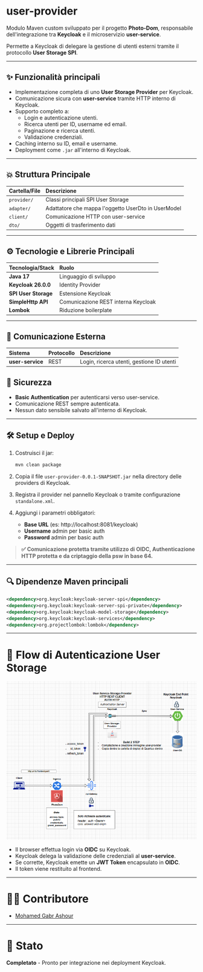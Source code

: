 # user-provider

Modulo Maven custom sviluppato per il progetto **Photo-Dom**, responsabile dell'integrazione tra **Keycloak** e il microservizio **user-service**.

Permette a Keycloak di delegare la gestione di utenti esterni tramite il protocollo **User Storage SPI**.

---

## ✨ Funzionalità principali

- Implementazione completa di uno **User Storage Provider** per Keycloak.
- Comunicazione sicura con **user-service** tramite HTTP interno di Keycloak.
- Supporto completo a:
  - Login e autenticazione utenti.
  - Ricerca utenti per ID, username ed email.
  - Paginazione e ricerca utenti.
  - Validazione credenziali.
- Caching interno su ID, email e username.
- Deployment come `.jar` all'interno di Keycloak.

---

## 💥 Struttura Principale

| Cartella/File        | Descrizione                                        |
| :------------------- | :------------------------------------------------- |
| `provider/`           | Classi principali SPI User Storage                |
| `adapter/`            | Adattatore che mappa l'oggetto UserDto in UserModel |
| `client/`             | Comunicazione HTTP con user-service               |
| `dto/`                | Oggetti di trasferimento dati                    |

---

## ⚙️ Tecnologie e Librerie Principali

| Tecnologia/Stack        | Ruolo                              |
| :---------------------- | :--------------------------------- |
| **Java 17**              | Linguaggio di sviluppo             |
| **Keycloak 26.0.0**      | Identity Provider                  |
| **SPI User Storage**     | Estensione Keycloak                |
| **SimpleHttp API**       | Comunicazione REST interna Keycloak|
| **Lombok**               | Riduzione boilerplate              |

---

## 🔗 Comunicazione Esterna

| Sistema           | Protocollo | Descrizione                                   |
| :---------------- | :---------- | :------------------------------------------- |
| **user-service**   | REST       | Login, ricerca utenti, gestione ID utenti    |


## 🔐 Sicurezza

- **Basic Authentication** per autenticarsi verso user-service.
- Comunicazione REST sempre autenticata.
- Nessun dato sensibile salvato all'interno di Keycloak.

---

## 🛠️ Setup e Deploy

1. Costruisci il jar:
   ```bash
   mvn clean package
   ```

2. Copia il file `user-provider-0.0.1-SNAPSHOT.jar` nella directory delle providers di Keycloak.
   
3. Registra il provider nel pannello Keycloak o tramite configurazione `standalone.xml`.

4. Aggiungi i parametri obbligatori:
   - **Base URL** (es: http://localhost:8081/keycloak)
   - **Username** admin per basic auth
   - **Password** admin per basic auth

> **✅ Comunicazione protetta tramite utilizzo di OIDC, Authenticazione HTTP protetta e da criptaggio della psw in base 64.**

---

## 🔍 Dipendenze Maven principali

```xml
<dependency>org.keycloak:keycloak-server-spi</dependency>
<dependency>org.keycloak:keycloak-server-spi-private</dependency>
<dependency>org.keycloak:keycloak-model-storage</dependency>
<dependency>org.keycloak:keycloak-services</dependency>
<dependency>org.projectlombok:lombok</dependency>
```

---

# 🌌 Flow di Autenticazione User Storage

![alt text](image.png)

- Il browser effettua login via **OIDC** su Keycloak.
- Keycloak delega la validazione delle credenziali al **user-service**.
- Se corrette, Keycloak emette un **JWT Token** encapsulato in **OIDC**.
- Il token viene restituito al frontend.

---

# 👩‍💻 Contributore

- [Mohamed Gabr Ashour](https://github.com/Avalanche-git-dev)

---

# 🌟 Stato

**Completato** - Pronto per integrazione nei deployment Keycloak.
